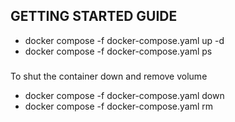 ## GETTING STARTED GUIDE
- docker compose -f docker-compose.yaml up -d
- docker compose -f docker-compose.yaml ps
### 
To shut the container down and remove volume
- docker compose -f docker-compose.yaml down
- docker compose -f docker-compose.yaml rm
